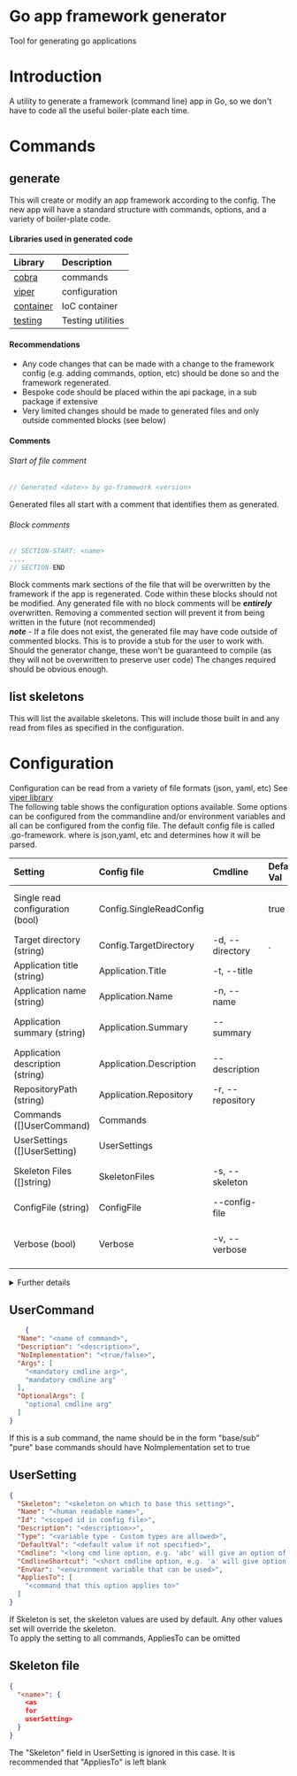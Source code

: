 [comment]: <> ( Generated 2021-06-24 14:50:11 by go-framework v1.21.1 )

# Go app framework generator

Tool for generating go applications

# Introduction

A utility to generate a framework (command line) app in Go, so we don't have to code all the useful boiler-plate each time.

# Commands

## generate

This will create or modify an app framework according to the config. The new app will have a standard structure with commands, options, and a variety of
boiler-plate code.<br>
#### Libraries used in generated code

| Library | Description |
| :------ | :---------- |
| [cobra](https://github.com/spf13/cobra) | commands |
| [viper](https://github.com/spf13/viper) | configuration |
| [container](https://github.com/atrico-go/container) | IoC container |
| [testing](https://github.com/atrico-go/testing) | Testing utilities |

#### Recommendations

* Any code changes that can be made with a change to the framework config (e.g. adding commands, option, etc) should be done so and the framework regenerated.
* Bespoke code should be placed within the api package, in a sub package if extensive
* Very limited changes should be made to generated files and only outside commented blocks (see below)

#### Comments

###### Start of file comment

```go
// Generated <date>> by go-framework <version>
```

Generated files all start with a comment that identifies them as generated.

###### Block comments

```go
// SECTION-START: <name>
....
// SECTION-END
```

Block comments mark sections of the file that will be overwritten by the framework if the app is regenerated. Code within these blocks should not be modified.
Any generated file with no block comments will be ***entirely*** overwritten. Removing a commented section will prevent it from being written in the future (not
recommended)<br>
***note*** - If a file does not exist, the generated file may have code outside of commented blocks.  This is to provide a stub for the user to work with.  Should the generator change, these won't be guaranteed to compile (as they will not be overwritten to preserve user code)  The changes required should be obvious enough.

## list skeletons

This will list the available skeletons. This will include those built in and any read from files as specified in the configuration.

# Configuration

Configuration can be read from a variety of file formats (json, yaml, etc) See [viper library](https://github.com/spf13/viper)
<br>
The following table shows the configuration options available. Some options can be configured from the commandline and/or environment variables and all can be
configured from the config file. The default config file is called .go-framework.<ext> where <ext> is json,yaml, etc and determines how it will be parsed.

[comment]: <> ( SECTION-START: ConfigTable )

| Setting | Config file | Cmdline | Default Val | Applies to | Description |
| :------ | :---------- | :------ | :---------- | :--------- | :---------- |
| Single read configuration (bool) | Config.SingleReadConfig |  | true | generate | Configuration is only read once (at startup) |
| Target directory (string) | Config.TargetDirectory | -d, --directory | . | generate | Target directory |
| Application title (string) | Application.Title | -t, --title |  | generate | Name of application |
| Application name (string) | Application.Name | -n, --name |  | generate | Name of application |
| Application summary (string) | Application.Summary | --summary |  | generate | Summary description of application |
| Application description (string) | Application.Description | --description |  | generate | Description of application |
| RepositoryPath (string) | Application.Repository | -r, --repository |  | generate | Path to repository |
| Commands ([]UserCommand) | Commands |  |  | generate | Commands to add |
| UserSettings ([]UserSetting) | UserSettings |  |  | generate | Settings to add |
| Skeleton Files ([]string) | SkeletonFiles | -s, --skeleton |  | generate, list/skeletons | File(s) with skeleton definitions |
| ConfigFile (string) | ConfigFile | --config-file |  | all | Alternate config file |
| Verbose (bool) | Verbose | -v, --verbose |  | all | Generate more detailed output |

<details>
  <summary>Further details</summary>
Config file ids with a dot can be "scoped"<br>
e.g. "a.b.c" can be added to config file as:<br>

### yaml

```yaml
a:
  b:
    c: "value"
```

### json

```json
{
  "a": {
    "b": {
      "c": "value"
    }
  }
}
```

</details>

[comment]: <> ( SECTION-END )

## UserCommand

```json
    {
  "Name": "<name of command>",
  "Description": "<description>",
  "NoImplementation": "<true/false>",
  "Args": [
    "<mandatory cmdline arg>",
    "mandatory cmdline arg"
  ],
  "OptionalArgs": [
    "optional cmdline arg"
  ]
}
```

If this is a sub command, the name should be in the form "base/sub"<br>
"pure" base commands should have NoImplementation set to true

## UserSetting

```json
{
  "Skeleton": "<skeleton on which to base this setting>",
  "Name": "<human readable name>",
  "Id": "<scoped id in config file>",
  "Description": "<description>>",
  "Type": "<variable type - Custom types are allowed>",
  "DefaultVal": "<default value if not specified>",
  "Cmdline": "<long cmd line option, e.g. 'abc' will give an option of '--abc'>",
  "CmdlineShortcut": "<short cmdline option, e.g. 'a' will give option '-a'>",
  "EnvVar": "<environment variable that can be used>",
  "AppliesTo": [
    "<command that this option applies to>"
  ]
}
```

If Skeleton is set, the skeleton values are used by default. Any other values set will override the skeleton.<br>
To apply the setting to all commands, AppliesTo can be omitted

## Skeleton file

```json
{
  "<name>": {
    <as
    for
    userSetting>
  }
}
```

The "Skeleton" field in UserSetting is ignored in this case. It is recommended that "AppliesTo" is left blank
